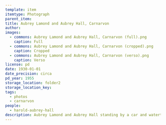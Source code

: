 ```yaml
---
template: item
itemtype: Photograph
parent_item: 
title: Aubrey Lamond and Aubrey Hall, Carnarvon
author: 
images:
  - commons: Aubrey Lamond and Aubrey Hall, Carnarvon (full).png
    caption: Full
  - commons: Aubrey Lamond and Aubrey Hall, Carnarvon (cropped).png
    caption: Cropped
  - commons: Aubrey Lamond and Aubrey Hall, Carnarvon (verso).png
    caption: Verso
license: pd
date: 1930-01-01
date_precision: circa
pd_year: 1955
storage_location: folder2
storage_location_key: 
tags:
  - photos
  - carnarvon
people:
  - harold-aubrey-hall
description: Aubrey Lamond and Aubrey Hall standing by a car and watertank near Carnarvon in Western Australia.
---
```

